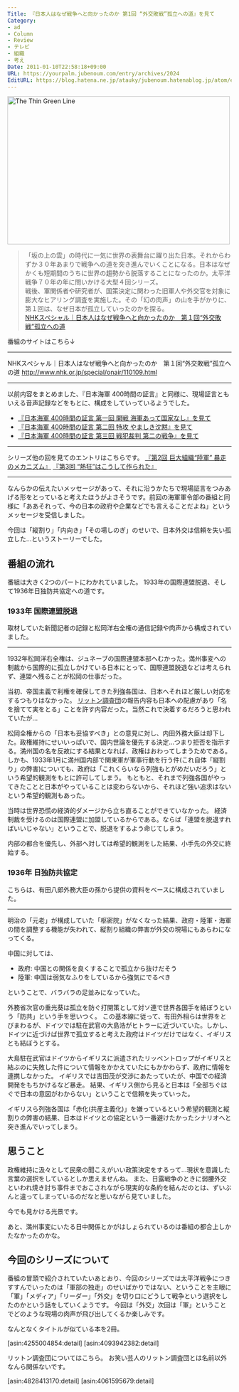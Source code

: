 ```yaml
---
Title: 『日本人はなぜ戦争へと向かったのか 第1回 “外交敗戦”孤立への道』を見て
Category:
- ad
- Column
- Review
- テレビ
- 組織
- 考え
Date: 2011-01-10T22:58:18+09:00
URL: https://yourpalm.jubenoum.com/entry/archives/2024
EditURL: https://blog.hatena.ne.jp/atauky/jubenoum.hatenablog.jp/atom/entry/6653458415120887539
---
```


<!-- [flickr id="326076158" thumbnail="medium"] -->

<a class='flickr2tag-img' href="http://www.flickr.com/photos/fotopakismo/326076158/" title="The Thin Green Line by PacoAlcantara, on Flickr"><img src="http://farm1.static.flickr.com/141/326076158_8cc3e8a410.jpg" width="500" height="333" alt="The Thin Green Line"></a>

<blockquote cite="http://www.nhk.or.jp/special/onair/110109.html" title="NHKスペシャル｜日本人はなぜ戦争へと向かったのか　第１回“外交敗戦”孤立への道"><p>「坂の上の雲」の時代に一気に世界の表舞台に躍り出た日本。それからわずか３０年あまりで戦争への道を突き進んでいくことになる。日本はなぜかくも短期間のうちに世界の趨勢から脱落することになったのか。太平洋戦争７０年の年に問いかける大型４回シリーズ。<br />
戦後、軍関係者や研究者が、国策決定に関わった旧軍人や外交官を対象に膨大なヒアリング調査を実施した。その「幻の肉声」の山を手がかりに、第１回は、なぜ日本が孤立していったのかを探る。 <br /><a href="http://www.nhk.or.jp/special/onair/110109.html" title="NHKスペシャル｜日本人はなぜ戦争へと向かったのか　第１回“外交敗戦”孤立への道">NHKスペシャル｜日本人はなぜ戦争へと向かったのか　第１回“外交敗戦”孤立への道</a><br /></p></blockquote>


番組のサイトはこちら↓
<hr />

NHKスペシャル｜日本人はなぜ戦争へと向かったのか　第１回“外交敗戦”孤立への道 
<a href="http://www.nhk.or.jp/special/onair/110109.html" title="NHKスペシャル｜日本人はなぜ戦争へと向かったのか　第１回“外交敗戦”孤立への道">http://www.nhk.or.jp/special/onair/110109.html</a>

<hr />

以前内容をまとめました、『日本海軍 400時間の証言』と同様に、現場証言ともいえる音声記録などをもとに、構成をしていっているようでした。

<ul>
        <li><a href="http://yourpalm.jubenoum.com/2009/08/%E3%80%8E%E6%97%A5%E6%9C%AC%E6%B5%B7%E8%BB%8D-400%E6%99%82%E9%96%93%E3%81%AE%E8%A8%BC%E8%A8%80-%E7%AC%AC%E4%B8%80%E5%9B%9E-%E9%96%8B%E6%88%A6-%E6%B5%B7%E8%BB%8D%E3%81%82%E3%81%A3%E3%81%A6%E5%9B%BD/" title="『日本海軍 400時間の証言 第一回 開戦 海軍あって国家なし』を見て | 君のてのひらから">『日本海軍 400時間の証言 第一回 開戦 海軍あって国家なし』を見て</a></li>
        <li><a href="http://yourpalm.jubenoum.com/2009/08/%e3%80%8e%e6%97%a5%e6%9c%ac%e6%b5%b7%e8%bb%8d-400%e6%99%82%e9%96%93%e3%81%ae%e8%a8%bc%e8%a8%80-%e7%ac%ac%e4%ba%8c%e5%9b%9e-%e7%89%b9%e6%94%bb-%e3%82%84%e3%81%be%e3%81%97%e3%81%8d%e6%b2%88%e9%bb%99/" title="『日本海軍 400時間の証言 第二回 特攻 やましき沈黙』を見て | 君のてのひらから">『日本海軍 400時間の証言 第二回 特攻 やましき沈黙』を見て</a></li>
        <li><a href="http://yourpalm.jubenoum.com/2009/08/%E3%80%8E%E6%97%A5%E6%9C%AC%E6%B5%B7%E8%BB%8D-400%E6%99%82%E9%96%93%E3%81%AE%E8%A8%BC%E8%A8%80-%E7%AC%AC%E4%B8%89%E5%9B%9E-%E6%88%A6%E7%8A%AF%E8%A3%81%E5%88%A4-%E7%AC%AC%E4%BA%8C%E3%81%AE%E6%88%A6/" title="『日本海軍 400時間の証言 第三回 戦犯裁判 第二の戦争』を見て | 君のてのひらから">『日本海軍 400時間の証言 第三回 戦犯裁判 第二の戦争』を見て</a></li>
</ul>

<!--more-->



<hr />

シリーズ他の回を見てのエントリはこちらです。
<a href="http://yourpalm.jubenoum.com/2011/01/%e3%80%8e%e6%97%a5%e6%9c%ac%e4%ba%ba%e3%81%af%e3%81%aa%e3%81%9c%e6%88%a6%e4%ba%89%e3%81%b8%e3%81%a8%e5%90%91%e3%81%8b%e3%81%a3%e3%81%9f%e3%81%ae%e3%81%8b-%e7%ac%ac2%e5%9b%9e-%e5%b7%a8%e5%a4%a7/" title="『日本人はなぜ戦争へと向かったのか 第2回 巨大組織“陸軍” 暴走のメカニズム』を見て | 君のてのひらから">『第2回 巨大組織“陸軍” 暴走のメカニズム』</a>
<a href="http://yourpalm.jubenoum.com/2011/02/%e3%80%8e%e6%97%a5%e6%9c%ac%e4%ba%ba%e3%81%af%e3%81%aa%e3%81%9c%e6%88%a6%e4%ba%89%e3%81%b8%e3%81%a8%e5%90%91%e3%81%8b%e3%81%a3%e3%81%9f%e3%81%ae%e3%81%8b-%e7%ac%ac3%e5%9b%9e-%e7%86%b1%e7%8b%82/" title="『日本人はなぜ戦争へと向かったのか 第3回 “熱狂”はこうして作られた』を見て | 君のてのひらから">『第3回 “熱狂”はこうして作られた』</a>

<hr />

なんらかの伝えたいメッセージがあって、それに沿うかたちで現場証言をつみあげる形をとっていると考えたほうがよさそうです。前回の海軍軍令部の番組と同様に「ああそれって、今の日本の政府や企業などでも言えることだよね」というメッセージを受信しました。

今回は「縦割り」「内向き」「その場しのぎ」のせいで、日本外交は信頼を失い孤立した…というストーリーでした。



<h2>番組の流れ</h2>

番組は大きく2つのパートにわかれていました。
1933年の国際連盟脱退、そして1936年日独防共協定への道です。

<h3>1933年 国際連盟脱退</h3>

取材していた新聞記者の記録と松岡洋右全権の通信記録や肉声から構成されていました。

<hr />

1932年松岡洋右全権は、ジュネーブの国際連盟本部へむかった。満州事変への制裁から国際的に孤立しかけている日本にとって、国際連盟脱退などは考えられず、連盟へ残ることが松岡の仕事だった。

当初、帝国主義で利権を確保してきた列強各国は、日本へそれほど厳しい対応をするつもりはなかった。
<a href="http://ja.wikipedia.org/wiki/%E3%83%AA%E3%83%83%E3%83%88%E3%83%B3%E8%AA%BF%E6%9F%BB%E5%9B%A3" title="リットン調査団 - Wikipedia">リットン調査団</a>の報告内容も日本への配慮があり「名を捨てて実をとる」ことを許す内容だった。当然これで決着するだろうと思われていたが…

松岡全権からの「日本も妥協すべき」との意見に対し、内田外務大臣は却下した。政権維持にせいいっぱいで、国内世論を優先する決定…つまり拒否を指示する。満州国の名を反故にする結果となれば、政権はおわってしまうためである。しかも、1933年1月に満州国内部で関東軍が軍事行動を行う件(これ自体「縦割り」の弊害)についても、政府は「これくらいなら列強もとがめだいだろう」という希望的観測をもとに許可してしまう。
もともと、それまで列強各国がやってきたことと日本がやっていることは変わらないから、それほど強い追求はないという希望的観測もあった。

当時は世界恐慌の経済的ダメージから立ち直ることができていなかった。
経済制裁を受けるのは国際連盟に加盟しているからである。ならば「連盟を脱退すればいいじゃない」ということで、脱退をするよう命じてしまう。

内部の都合を優先し、外部へ対しては希望的観測をした結果、小手先の外交に終始する。

<h3>1936年 日独防共協定</h3>

こちらは、有田八郎外務大臣の孫から提供の資料をベースに構成されていました。

<hr />

明治の「元老」が構成していた「枢密院」がなくなった結果、政府・陸軍・海軍の間を調整する機能が失われて、縦割り組織の弊害が外交の現場にもあらわになってくる。

中国に対しては、
<ul>
        <li>政府: 中国との関係を良くすることで孤立から抜けだそう</li>
        <li>陸軍: 中国は弱気なふりをしているから強気にでるべき</li>
</ul>
ということで、バラバラの足並みになっていた。

外務省次官の重光葵は孤立を防ぐ打開策として対ソ連で世界各国手を結ぼうという「防共」という手を思いつく。
この基本線に従って、有田外相らは世界をとびまわるが、ドイツでは駐在武官の大島浩がヒトラーに近づいていた。しかし、ドイツに近づけば世界で孤立すると考えた政府はドイツだけではなく、イギリスとも結ぼうとする。

大島駐在武官はドイツからイギリスに派遣されたリッベントロップがイギリスと結ぶのに失敗した件について情報をかかえていたにもかかわらず、政府に情報を連携しなかった。
イギリスでは吉田茂が交渉にあたっていたが、中国での経済開発をもちかけるなど暴走。
結果、イギリス側から見ると日本は「全部ちぐはぐで日本の意図がわからない」ということで信頼を失っていった。

イギリスら列強各国は「赤化(共産主義化)」を嫌っているという希望的観測と縦割りの弊害の結果、日本はドイツとの協定という一番避けたかったシナリオへと突き進んでいってしまう。

<h2>思うこと</h2>

政権維持に汲々として民衆の聞こえがいい政策決定をするって…現状を意識した言葉の選択をしているとしか思えませんね。
また、日露戦争のときに弱腰外交といわれ焼き討ち事件までおこされながら現実的な条約を結んだのとは、ずいぶんと違ってしまっているのだなと思いながら見ていました。

今でも見かける光景です。

あと、満州事変にいたる日中関係とかがはしょられているのは番組の都合上しかたなかったのかな。

<h2>今回のシリーズについて</h2>

番組の冒頭で紹介されていたいあとおり、今回のシリーズでは太平洋戦争につきすすんでいったのは「軍部の独走」のせいばかりではない、ということを主眼に「軍」「メディア」「リーダー」「外交」を切り口にどうして戦争という選択をしたのかという話をしていくようです。
今回は「外交」次回は「軍」ということでどのような現場の肉声が飛び出してくるか楽しみです。

なんとなくタイトルが似ている本を2冊。

[asin:4255004854:detail]
[asin:4093942382:detail]

リットン調査団についてはこちら。
お笑い芸人のリットン調査団とは名前以外なんら関係ないです。

[asin:4828413170:detail]
[asin:4061595679:detail]
